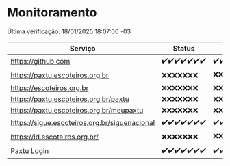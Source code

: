 # Monitoramento

Última verificação: 18/01/2025 18:07:00 -03

|Serviço|Status|Últimas 24h|
|---|---|---|
|https://github.com|<span title="2025-01-11: OK=23">✔️</span><span title="2025-01-12: OK=23">✔️</span><span title="2025-01-13: OK=23">✔️</span><span title="2025-01-14: OK=23">✔️</span><span title="2025-01-15: OK=23">✔️</span><span title="2025-01-16: OK=23">✔️</span><span title="2025-01-17: OK=21">✔️</span>|<span title="17/01/2025 19:07:00 -03 : 200">✔️</span><span title="17/01/2025 20:07:00 -03 : 200">✔️</span><span title="17/01/2025 21:37:00 -03 : 200">✔️</span><span title="17/01/2025 23:03:00 -03 : 200">✔️</span><span title="18/01/2025 00:08:00 -03 : 200">✔️</span><span title="18/01/2025 01:09:00 -03 : 200">✔️</span><span title="18/01/2025 02:07:00 -03 : 200">✔️</span><span title="18/01/2025 03:13:00 -03 : 200">✔️</span><span title="18/01/2025 04:07:00 -03 : 200">✔️</span><span title="18/01/2025 05:09:00 -03 : 200">✔️</span><span title="18/01/2025 06:07:00 -03 : 200">✔️</span><span title="18/01/2025 07:07:00 -03 : 200">✔️</span><span title="18/01/2025 08:05:00 -03 : 200">✔️</span><span title="18/01/2025 09:13:00 -03 : 200">✔️</span><span title="18/01/2025 10:10:00 -03 : 200">✔️</span><span title="18/01/2025 11:06:00 -03 : 200">✔️</span><span title="18/01/2025 12:06:00 -03 : 200">✔️</span><span title="18/01/2025 13:08:00 -03 : 200">✔️</span><span title="18/01/2025 14:06:00 -03 : 200">✔️</span><span title="18/01/2025 15:09:00 -03 : 200">✔️</span><span title="18/01/2025 16:04:00 -03 : 200">✔️</span><span title="18/01/2025 17:08:00 -03 : 200">✔️</span><span title="18/01/2025 18:07:00 -03 : 200">✔️</span>|
|https://paxtu.escoteiros.org.br|<span title="2025-01-11: Falhas=23">❌</span><span title="2025-01-12: Falhas=23">❌</span><span title="2025-01-13: Falhas=23">❌</span><span title="2025-01-14: Falhas=23">❌</span><span title="2025-01-15: Falhas=23">❌</span><span title="2025-01-16: Falhas=23">❌</span><span title="2025-01-17: Falhas=21">❌</span>|<span title="17/01/2025 19:07:00 -03 : 403">❌</span><span title="17/01/2025 20:07:00 -03 : 403">❌</span><span title="17/01/2025 21:37:00 -03 : 403">❌</span><span title="17/01/2025 23:03:00 -03 : 403">❌</span><span title="18/01/2025 00:08:00 -03 : 403">❌</span><span title="18/01/2025 01:09:00 -03 : 403">❌</span><span title="18/01/2025 02:07:00 -03 : 403">❌</span><span title="18/01/2025 03:13:00 -03 : 403">❌</span><span title="18/01/2025 04:07:00 -03 : 403">❌</span><span title="18/01/2025 05:09:00 -03 : 403">❌</span><span title="18/01/2025 06:07:00 -03 : 403">❌</span><span title="18/01/2025 07:07:00 -03 : 403">❌</span><span title="18/01/2025 08:05:00 -03 : 403">❌</span><span title="18/01/2025 09:13:00 -03 : 403">❌</span><span title="18/01/2025 10:10:00 -03 : 403">❌</span><span title="18/01/2025 11:06:00 -03 : 403">❌</span><span title="18/01/2025 12:06:00 -03 : 403">❌</span><span title="18/01/2025 13:08:00 -03 : 200">✔️</span><span title="18/01/2025 14:06:00 -03 : 403">❌</span><span title="18/01/2025 15:09:00 -03 : 403">❌</span><span title="18/01/2025 16:04:00 -03 : 403">❌</span><span title="18/01/2025 17:08:00 -03 : 403">❌</span><span title="18/01/2025 18:07:00 -03 : 403">❌</span>|
|https://escoteiros.org.br|<span title="2025-01-11: Falhas=23">❌</span><span title="2025-01-12: Falhas=23">❌</span><span title="2025-01-13: Falhas=23">❌</span><span title="2025-01-14: Falhas=23">❌</span><span title="2025-01-15: Falhas=23">❌</span><span title="2025-01-16: Falhas=23">❌</span><span title="2025-01-17: Falhas=21">❌</span>|<span title="17/01/2025 19:07:00 -03 : 403">❌</span><span title="17/01/2025 20:07:00 -03 : 403">❌</span><span title="17/01/2025 21:37:00 -03 : 403">❌</span><span title="17/01/2025 23:03:00 -03 : 403">❌</span><span title="18/01/2025 00:08:00 -03 : 403">❌</span><span title="18/01/2025 01:09:00 -03 : 403">❌</span><span title="18/01/2025 02:07:00 -03 : 403">❌</span><span title="18/01/2025 03:13:00 -03 : 403">❌</span><span title="18/01/2025 04:07:00 -03 : 403">❌</span><span title="18/01/2025 05:09:00 -03 : 403">❌</span><span title="18/01/2025 06:07:00 -03 : 403">❌</span><span title="18/01/2025 07:07:00 -03 : 403">❌</span><span title="18/01/2025 08:05:00 -03 : 403">❌</span><span title="18/01/2025 09:13:00 -03 : 403">❌</span><span title="18/01/2025 10:10:00 -03 : 403">❌</span><span title="18/01/2025 11:06:00 -03 : 403">❌</span><span title="18/01/2025 12:06:00 -03 : 403">❌</span><span title="18/01/2025 13:08:00 -03 : 403">❌</span><span title="18/01/2025 14:06:00 -03 : 403">❌</span><span title="18/01/2025 15:09:00 -03 : 403">❌</span><span title="18/01/2025 16:04:00 -03 : 403">❌</span><span title="18/01/2025 17:08:00 -03 : 403">❌</span><span title="18/01/2025 18:07:00 -03 : 403">❌</span>|
|https://paxtu.escoteiros.org.br/paxtu|<span title="2025-01-11: Falhas=23">❌</span><span title="2025-01-12: Falhas=23">❌</span><span title="2025-01-13: Falhas=23">❌</span><span title="2025-01-14: Falhas=23">❌</span><span title="2025-01-15: Falhas=23">❌</span><span title="2025-01-16: Falhas=23">❌</span><span title="2025-01-17: Falhas=21">❌</span>|<span title="17/01/2025 19:07:00 -03 : 403">❌</span><span title="17/01/2025 20:07:00 -03 : 403">❌</span><span title="17/01/2025 21:37:00 -03 : 403">❌</span><span title="17/01/2025 23:03:00 -03 : 403">❌</span><span title="18/01/2025 00:08:00 -03 : 403">❌</span><span title="18/01/2025 01:09:00 -03 : 403">❌</span><span title="18/01/2025 02:07:00 -03 : 403">❌</span><span title="18/01/2025 03:13:00 -03 : 403">❌</span><span title="18/01/2025 04:07:00 -03 : 403">❌</span><span title="18/01/2025 05:09:00 -03 : 403">❌</span><span title="18/01/2025 06:07:00 -03 : 403">❌</span><span title="18/01/2025 07:07:00 -03 : 403">❌</span><span title="18/01/2025 08:05:00 -03 : 403">❌</span><span title="18/01/2025 09:13:00 -03 : 403">❌</span><span title="18/01/2025 10:10:00 -03 : 403">❌</span><span title="18/01/2025 11:06:00 -03 : 403">❌</span><span title="18/01/2025 12:06:00 -03 : 403">❌</span><span title="18/01/2025 13:08:00 -03 : 403">❌</span><span title="18/01/2025 14:06:00 -03 : 403">❌</span><span title="18/01/2025 15:09:00 -03 : 403">❌</span><span title="18/01/2025 16:04:00 -03 : 403">❌</span><span title="18/01/2025 17:08:00 -03 : 403">❌</span><span title="18/01/2025 18:07:00 -03 : 403">❌</span>|
|https://paxtu.escoteiros.org.br/meupaxtu|<span title="2025-01-11: Falhas=23">❌</span><span title="2025-01-12: Falhas=23">❌</span><span title="2025-01-13: Falhas=23">❌</span><span title="2025-01-14: Falhas=23">❌</span><span title="2025-01-15: Falhas=23">❌</span><span title="2025-01-16: Falhas=23">❌</span><span title="2025-01-17: Falhas=21">❌</span>|<span title="17/01/2025 19:07:00 -03 : 403">❌</span><span title="17/01/2025 20:07:00 -03 : 403">❌</span><span title="17/01/2025 21:37:00 -03 : 403">❌</span><span title="17/01/2025 23:03:00 -03 : 403">❌</span><span title="18/01/2025 00:08:00 -03 : 403">❌</span><span title="18/01/2025 01:09:00 -03 : 403">❌</span><span title="18/01/2025 02:07:00 -03 : 403">❌</span><span title="18/01/2025 03:13:00 -03 : 403">❌</span><span title="18/01/2025 04:07:00 -03 : 403">❌</span><span title="18/01/2025 05:09:00 -03 : 403">❌</span><span title="18/01/2025 06:07:00 -03 : 403">❌</span><span title="18/01/2025 07:07:00 -03 : 403">❌</span><span title="18/01/2025 08:05:00 -03 : 403">❌</span><span title="18/01/2025 09:13:00 -03 : 403">❌</span><span title="18/01/2025 10:10:00 -03 : 403">❌</span><span title="18/01/2025 11:06:00 -03 : 403">❌</span><span title="18/01/2025 12:06:00 -03 : 403">❌</span><span title="18/01/2025 13:08:00 -03 : 403">❌</span><span title="18/01/2025 14:06:00 -03 : 403">❌</span><span title="18/01/2025 15:09:00 -03 : 403">❌</span><span title="18/01/2025 16:04:00 -03 : 403">❌</span><span title="18/01/2025 17:08:00 -03 : 403">❌</span><span title="18/01/2025 18:07:00 -03 : 403">❌</span>|
|https://sigue.escoteiros.org.br/siguenacional|<span title="2025-01-11: OK=23">✔️</span><span title="2025-01-12: OK=23">✔️</span><span title="2025-01-13: OK=23">✔️</span><span title="2025-01-14: OK=23">✔️</span><span title="2025-01-15: OK=23">✔️</span><span title="2025-01-16: OK=23">✔️</span><span title="2025-01-17: OK=21">✔️</span>|<span title="17/01/2025 19:07:00 -03 : 200">✔️</span><span title="17/01/2025 20:07:00 -03 : 200">✔️</span><span title="17/01/2025 21:37:00 -03 : 200">✔️</span><span title="17/01/2025 23:03:00 -03 : 200">✔️</span><span title="18/01/2025 00:08:00 -03 : 200">✔️</span><span title="18/01/2025 01:09:00 -03 : 200">✔️</span><span title="18/01/2025 02:07:00 -03 : 200">✔️</span><span title="18/01/2025 03:13:00 -03 : 200">✔️</span><span title="18/01/2025 04:07:00 -03 : 200">✔️</span><span title="18/01/2025 05:09:00 -03 : 200">✔️</span><span title="18/01/2025 06:07:00 -03 : 200">✔️</span><span title="18/01/2025 07:07:00 -03 : 200">✔️</span><span title="18/01/2025 08:05:00 -03 : 200">✔️</span><span title="18/01/2025 09:13:00 -03 : 200">✔️</span><span title="18/01/2025 10:10:00 -03 : 200">✔️</span><span title="18/01/2025 11:06:00 -03 : 200">✔️</span><span title="18/01/2025 12:06:00 -03 : 200">✔️</span><span title="18/01/2025 13:08:00 -03 : 200">✔️</span><span title="18/01/2025 14:06:00 -03 : 200">✔️</span><span title="18/01/2025 15:09:00 -03 : 200">✔️</span><span title="18/01/2025 16:04:00 -03 : 200">✔️</span><span title="18/01/2025 17:08:00 -03 : 200">✔️</span><span title="18/01/2025 18:07:00 -03 : 200">✔️</span>|
|https://id.escoteiros.org.br/|<span title="2025-01-11: Falhas=23">❌</span><span title="2025-01-12: Falhas=23">❌</span><span title="2025-01-13: Falhas=23">❌</span><span title="2025-01-14: Falhas=23">❌</span><span title="2025-01-15: Falhas=23">❌</span><span title="2025-01-16: Falhas=23">❌</span><span title="2025-01-17: Falhas=21">❌</span>|<span title="17/01/2025 19:07:00 -03 : 403">❌</span><span title="17/01/2025 20:07:00 -03 : 403">❌</span><span title="17/01/2025 21:37:00 -03 : 403">❌</span><span title="17/01/2025 23:03:00 -03 : 403">❌</span><span title="18/01/2025 00:08:00 -03 : 403">❌</span><span title="18/01/2025 01:09:00 -03 : 403">❌</span><span title="18/01/2025 02:07:00 -03 : 403">❌</span><span title="18/01/2025 03:13:00 -03 : 403">❌</span><span title="18/01/2025 04:07:00 -03 : 403">❌</span><span title="18/01/2025 05:09:00 -03 : 403">❌</span><span title="18/01/2025 06:07:00 -03 : 403">❌</span><span title="18/01/2025 07:07:00 -03 : 403">❌</span><span title="18/01/2025 08:05:00 -03 : 403">❌</span><span title="18/01/2025 09:13:00 -03 : 403">❌</span><span title="18/01/2025 10:10:00 -03 : 403">❌</span><span title="18/01/2025 11:06:00 -03 : 403">❌</span><span title="18/01/2025 12:06:00 -03 : 403">❌</span><span title="18/01/2025 13:08:00 -03 : 403">❌</span><span title="18/01/2025 14:06:00 -03 : 403">❌</span><span title="18/01/2025 15:09:00 -03 : 403">❌</span><span title="18/01/2025 16:04:00 -03 : 403">❌</span><span title="18/01/2025 17:08:00 -03 : 200">✔️</span><span title="18/01/2025 18:07:00 -03 : 403">❌</span>|
|Paxtu Login|<span title="2025-01-11: OK=23">✔️</span><span title="2025-01-12: OK=23">✔️</span><span title="2025-01-13: OK=23">✔️</span><span title="2025-01-14: OK=23">✔️</span><span title="2025-01-15: OK=23">✔️</span><span title="2025-01-16: OK=23">✔️</span><span title="2025-01-17: OK=21">✔️</span>|<span title="17/01/2025 19:07:00 -03 : 200">✔️</span><span title="17/01/2025 20:07:00 -03 : 200">✔️</span><span title="17/01/2025 21:37:00 -03 : 200">✔️</span><span title="17/01/2025 23:03:00 -03 : 200">✔️</span><span title="18/01/2025 00:08:00 -03 : 200">✔️</span><span title="18/01/2025 01:09:00 -03 : 200">✔️</span><span title="18/01/2025 02:07:00 -03 : 200">✔️</span><span title="18/01/2025 03:13:00 -03 : 200">✔️</span><span title="18/01/2025 04:07:00 -03 : 200">✔️</span><span title="18/01/2025 05:09:00 -03 : 200">✔️</span><span title="18/01/2025 06:07:00 -03 : 200">✔️</span><span title="18/01/2025 07:07:00 -03 : 200">✔️</span><span title="18/01/2025 08:05:00 -03 : 200">✔️</span><span title="18/01/2025 09:13:00 -03 : 200">✔️</span><span title="18/01/2025 10:10:00 -03 : 200">✔️</span><span title="18/01/2025 11:06:00 -03 : 200">✔️</span><span title="18/01/2025 12:06:00 -03 : 200">✔️</span><span title="18/01/2025 13:08:00 -03 : 200">✔️</span><span title="18/01/2025 14:06:00 -03 : 200">✔️</span><span title="18/01/2025 15:09:00 -03 : 200">✔️</span><span title="18/01/2025 16:04:00 -03 : 200">✔️</span><span title="18/01/2025 17:08:00 -03 : 200">✔️</span><span title="18/01/2025 18:07:00 -03 : 200">✔️</span>|

